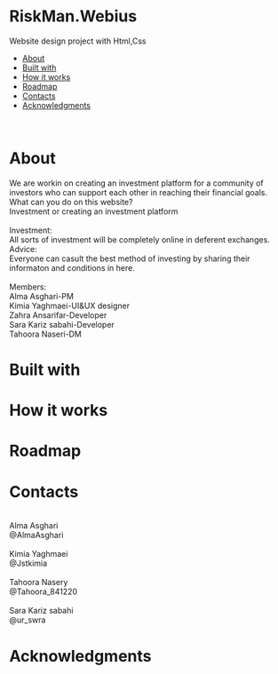 # RiskMan.Webius
Website design project with Html,Css<br/>
<ul>
   <li><a href="heading-About">About</a></li>
  <LI><a href="heading-Built with">Built with</a></LI>
  <li><a href="heading-How it works">How it works</a></li>
  <li><a href="heading-Roadmap">Roadmap</a></li>
  <li><a href="heading-Contacts">Contacts</a></li>
  <li><a href="heading1-Acknowledgments">Acknowledgments</a></li>
</ul>
</br>
<h1>About</h1>
We are workin on creating an investment platform for a community of investors who can support each other in reaching their financial goals.</br>What can you do on this website?</br>Investment or creating an investment platform</br></br>Investment:</br>All sorts of investment will be completely online in deferent exchanges.</br>Advice:</br>Everyone can casult the best method of investing by sharing their informaton and conditions in here.</br></br>Members:</br>Alma Asghari-PM</br>Kimia Yaghmaei-UI&UX designer</br>Zahra Ansarifar-Developer</br>Sara Kariz sabahi-Developer</br>Tahoora Naseri-DM






<h1>Built with</h1>








<h1>How it works</h1>








<h1>Roadmap</h1>







<h1>Contacts</h1>
</br>Alma Asghari</br>@AlmaAsghari</br></br>Kimia Yaghmaei </br> @Jstkimia</br></br>Tahoora Nasery </br>@Tahoora_841220</br></br> Sara Kariz sabahi</br>@ur_swra






<h1>Acknowledgments</h1>


